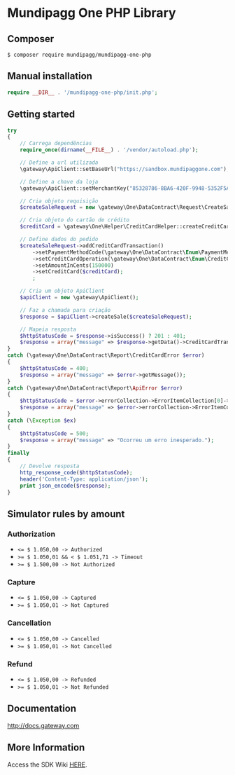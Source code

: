 # Mundipagg One PHP Library

## Composer

    $ composer require mundipagg/mundipagg-one-php

## Manual installation

```php
require __DIR__ . '/mundipagg-one-php/init.php';
```

## Getting started

```php
try
{
    // Carrega dependências
    require_once(dirname(__FILE__) . '/vendor/autoload.php');

    // Define a url utilizada
    \gateway\ApiClient::setBaseUrl("https://sandbox.mundipaggone.com");

    // Define a chave da loja
    \gateway\ApiClient::setMerchantKey("85328786-8BA6-420F-9948-5352F5A183EB");

    // Cria objeto requisição
    $createSaleRequest = new \gateway\One\DataContract\Request\CreateSaleRequest();

    // Cria objeto do cartão de crédito
    $creditCard = \gateway\One\Helper\CreditCardHelper::createCreditCard("5555 4444 3333 2222", "gateway", "12/2030", "999");

    // Define dados do pedido
    $createSaleRequest->addCreditCardTransaction()
        ->setPaymentMethodCode(\gateway\One\DataContract\Enum\PaymentMethodEnum::SIMULATOR)
        ->setCreditCardOperation(\gateway\One\DataContract\Enum\CreditCardOperationEnum::AUTH_AND_CAPTURE)
        ->setAmountInCents(150000)
        ->setCreditCard($creditCard);
        ;

    // Cria um objeto ApiClient
    $apiClient = new \gateway\ApiClient();

    // Faz a chamada para criação
    $response = $apiClient->createSale($createSaleRequest);

    // Mapeia resposta
    $httpStatusCode = $response->isSuccess() ? 201 : 401;
    $response = array("message" => $response->getData()->CreditCardTransactionResultCollection[0]->AcquirerMessage);
}
catch (\gateway\One\DataContract\Report\CreditCardError $error)
{
    $httpStatusCode = 400;
    $response = array("message" => $error->getMessage());
}
catch (\gateway\One\DataContract\Report\ApiError $error)
{
    $httpStatusCode = $error->errorCollection->ErrorItemCollection[0]->ErrorCode;
    $response = array("message" => $error->errorCollection->ErrorItemCollection[0]->Description);
}
catch (\Exception $ex)
{
    $httpStatusCode = 500;
    $response = array("message" => "Ocorreu um erro inesperado.");
}
finally
{
    // Devolve resposta
    http_response_code($httpStatusCode);
    header('Content-Type: application/json');
    print json_encode($response);
}
```

## Simulator rules by amount

### Authorization

* `<= $ 1.050,00 -> Authorized`
* `>= $ 1.050,01 && < $ 1.051,71 -> Timeout`
* `>= $ 1.500,00 -> Not Authorized`
 
### Capture

* `<= $ 1.050,00 -> Captured`
* `>= $ 1.050,01 -> Not Captured`
 
### Cancellation

* `<= $ 1.050,00 -> Cancelled`
* `>= $ 1.050,01 -> Not Cancelled`
 
### Refund
* `<= $ 1.050,00 -> Refunded`
* `>= $ 1.050,01 -> Not Refunded`

## Documentation

  http://docs.gateway.com
  
## More Information
Access the SDK Wiki [HERE](https://github.com/gateway/gateway-one-php/wiki).
